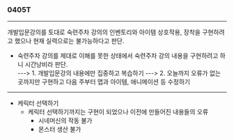 ### 0405T  
---  

 개발입문강의를 토대로 숙련주차 강의의 인벤토리와 아이템 상호작용, 장착을 구현하려고 했으나 현재 실력으로는 불가능하다고 판단.
 - 숙련주차 강의를 제대로 이해를 못한 상태에서 숙련주차 강의 내용을 구현하려고 하니 시간낭비라 판단.   
 ---> 1. 개발입문강의 내용에만 집중하고 복습하기 
 ---> 2. 오늘까지 오류가 없는 곳까지만 구현하고 다음 주부터 맵과 아이템, 애니메이션 등 수정하기 

---  
  
- 케릭터 선택하기 
  - 케릭터 선택하기까지는 구현이 되었으나 이전에 만들어진 내용들의 오류
    - 시네머신의 작동 불가
    - 몬스터 생산 불가
      
